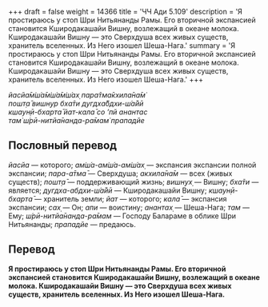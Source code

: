 +++
draft = false
weight = 14366
title = 'ЧЧ Ади 5.109'
description = 'Я простираюсь у стоп Шри Нитьянанды Рамы. Его вторичной экспансией становится Кширодакашайи Вишну, возлежащий в океане молока. Кширодакашайи Вишну — это Сверхдуша всех живых существ, хранитель вселенных. Из Него изошел Шеша-Нага.'
summary = 'Я простираюсь у стоп Шри Нитьянанды Рамы. Его вторичной экспансией становится Кширодакашайи Вишну, возлежащий в океане молока. Кширодакашайи Вишну — это Сверхдуша всех живых существ, хранитель вселенных. Из Него изошел Шеша-Нага.'
+++

_йасйа̄м̇ш́а̄м̇ш́а̄м̇ш́ах̣ пара̄тма̄кхила̄на̄м̇  
пошт̣а̄ вишн̣ур бха̄ти дугдха̄бдхи-ш́а̄йӣ  
кшаун̣ӣ-бхарта̄ йат-кала̄ со ’пй анантас  
там̇ ш́рӣ-нитйа̄нанда-ра̄мам̇ прападйе_

## Пословный перевод

_йасйа_ — которого; _ам̇ш́а_\-_ам̇ш́а_\-_ам̇ш́ах̣_ — экспансия экспансии полной экспансии; _пара_\-_а̄тма̄_ — Сверхдуша; _акхила̄на̄м_ — всех (живых существ); _пошт̣а̄_ — поддерживающий жизнь; _вишн̣ух̣_ — Вишну; _бха̄ти_ — является; _дугдха_\-_абдхи_\-_ш́а̄йӣ_ — Кширодакашайи Вишну; _кшаун̣ӣ_\-_бхарта̄_ — хранитель земли; _йат_ — которого; _кала̄_ — экспансия экспансии; _сах̣_ — Он; _апи_ — воистину; _анантах̣_ — Шеша-Нага; _там_ — Ему; _ш́рӣ_\-_нитйа̄нанда_\-_ра̄мам_ — Господу Балараме в облике Шри Нитьянанды; _прападйе_ — предаюсь.

## Перевод

**Я простираюсь у стоп Шри Нитьянанды Рамы. Его вторичной экспансией становится Кширодакашайи Вишну, возлежащий в океане молока. Кширодакашайи Вишну — это Сверхдуша всех живых существ, хранитель вселенных. Из Него изошел Шеша-Нага.**

